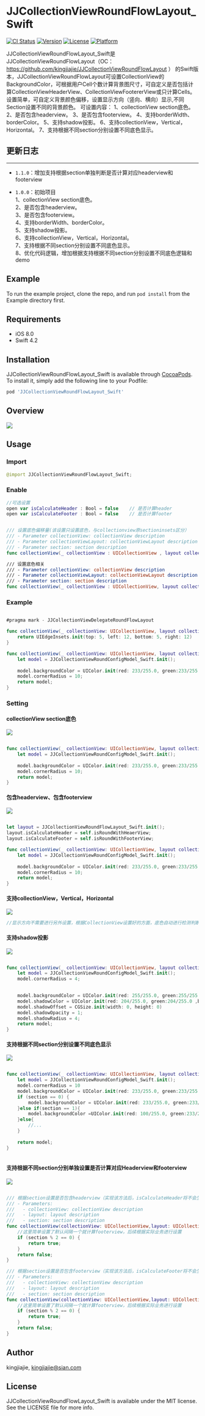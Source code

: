 # JJCollectionViewRoundFlowLayout_Swift

[![CI Status](https://img.shields.io/travis/kingjiajie/JJCollectionViewRoundFlowLayout_Swift.svg?style=flat)](https://travis-ci.org/kingjiajie/JJCollectionViewRoundFlowLayout_Swift)
[![Version](https://img.shields.io/cocoapods/v/JJCollectionViewRoundFlowLayout_Swift.svg?style=flat)](https://cocoapods.org/pods/JJCollectionViewRoundFlowLayout_Swift)
[![License](https://img.shields.io/cocoapods/l/JJCollectionViewRoundFlowLayout_Swift.svg?style=flat)](https://cocoapods.org/pods/JJCollectionViewRoundFlowLayout_Swift)
[![Platform](https://img.shields.io/cocoapods/p/JJCollectionViewRoundFlowLayout_Swift.svg?style=flat)](https://cocoapods.org/pods/JJCollectionViewRoundFlowLayout_Swift)


 JJCollectionViewRoundFlowLayout_Swift是JJCollectionViewRoundFlowLayout（OC：https://github.com/kingjiajie/JJCollectionViewRoundFlowLayout ） 的Swift版本，JJCollectionViewRoundFlowLayout可设置CollectionView的BackgroundColor，可根据用户Cell个数计算背景图尺寸，可自定义是否包括计算CollectionViewHeaderView、CollectionViewFootererView或只计算Cells。设置简单，可自定义背景颜色偏移，设置显示方向（竖向、横向）显示,不同Section设置不同的背景颜色。
   可设置内容：
   1、collectionView section底色。
   2、是否包含headerview。
   3、是否包含footerview。
   4、支持borderWidth、borderColor。
   5、支持shadow投影。
   6、支持collectionView，Vertical，Horizontal。
   7、支持根据不同section分别设置不同底色显示。
   
   ## 更新日志
   ---
   * `1.1.0`：增加支持根据section单独判断是否计算对应headerview和footerview
   - `1.0.0`：初始项目  
      1、collectionView section底色。  
      2、是否包含headerview。  
      3、是否包含footerview。  
      4、支持borderWidth、borderColor。  
      5、支持shadow投影。  
      6、支持collectionView，Vertical，Horizontal。  
      7、支持根据不同section分别设置不同底色显示。  
      8、优化代码逻辑，增加根据支持根据不同section分别设置不同底色逻辑和demo

## Example

To run the example project, clone the repo, and run `pod install` from the Example directory first.

## Requirements

* iOS 8.0
* Swift 4.2


## Installation

JJCollectionViewRoundFlowLayout_Swift is available through [CocoaPods](https://cocoapods.org). To install
it, simply add the following line to your Podfile:  


```ruby
pod 'JJCollectionViewRoundFlowLayout_Swift'
```

## Overview

![](https://github.com/kingjiajie/JJCollectionViewRoundFlowLayout_Swift/blob/master/show_video.gif)

## Usage

### Import

``` swift
@import JJCollectionViewRoundFlowLayout_Swift;
```

### Enable

``` swift
//可选设置
open var isCalculateHeader : Bool = false    // 是否计算header
open var isCalculateFooter : Bool = false    // 是否计算footer
```

``` swift

/// 设置底色偏移量(该设置只设置底色，与collectionview原sectioninsets区分）
/// - Parameter collectionView: collectionView description
/// - Parameter collectionViewLayout: collectionViewLayout description
/// - Parameter section: section description
func collectionView(_ collectionView : UICollectionView , layout collectionViewLayout:UICollectionViewLayout,borderEdgeInsertsForSectionAtIndex section : Int) -> UIEdgeInsets;

/// 设置底色相关
/// - Parameter collectionView: collectionView description
/// - Parameter collectionViewLayout: collectionViewLayout description
/// - Parameter section: section description
func collectionView(_ collectionView : UICollectionView, layout collectionViewLayout : UICollectionViewLayout , configModelForSectionAtIndex section : Int ) -> JJCollectionViewRoundConfigModel_Swift;

```

### Example

``` swift

#pragma mark - JJCollectionViewDelegateRoundFlowLayout

func collectionView(_ collectionView: UICollectionView, layout collectionViewLayout: UICollectionViewLayout, borderEdgeInsertsForSectionAtIndex section: Int) -> UIEdgeInsets {
    return UIEdgeInsets.init(top: 5, left: 12, bottom: 5, right: 12)
}

func collectionView(_ collectionView: UICollectionView, layout collectionViewLayout: UICollectionViewLayout, configModelForSectionAtIndex section: Int) -> JJCollectionViewRoundConfigModel_Swift {
    let model = JJCollectionViewRoundConfigModel_Swift.init();
    
    model.backgroundColor = UIColor.init(red: 233/255.0, green:233/255.0 ,blue:233/255.0,alpha:1.0)
    model.cornerRadius = 10;
    return model;
}

```

### Setting
#### collectionView section底色
  
  
![](https://github.com/kingjiajie/JJCollectionViewRoundFlowLayout_Swift/blob/master/1.png)

``` swift

func collectionView(_ collectionView: UICollectionView, layout collectionViewLayout: UICollectionViewLayout, configModelForSectionAtIndex section: Int) -> JJCollectionViewRoundConfigModel_Swift {
    let model = JJCollectionViewRoundConfigModel_Swift.init();
    
    model.backgroundColor = UIColor.init(red: 233/255.0, green:233/255.0 ,blue:233/255.0,alpha:1.0)
    model.cornerRadius = 10;
    return model;
}

```  


#### 包含headerview、包含footerview
  
  
![](https://github.com/kingjiajie/JJCollectionViewRoundFlowLayout_Swift/blob/master/2.png)

``` swift

let layout = JJCollectionViewRoundFlowLayout_Swift.init();
layout.isCalculateHeader = self.isRoundWithHeaerView;
layout.isCalculateFooter = self.isRoundWithFooterView;

func collectionView(_ collectionView: UICollectionView, layout collectionViewLayout: UICollectionViewLayout, configModelForSectionAtIndex section: Int) -> JJCollectionViewRoundConfigModel_Swift {
    let model = JJCollectionViewRoundConfigModel_Swift.init();
    
    model.backgroundColor = UIColor.init(red: 233/255.0, green:233/255.0 ,blue:233/255.0,alpha:1.0)
    model.cornerRadius = 10;
    return model;
}

```  


#### 支持collectionView，Vertical，Horizontal
  
  
![](https://github.com/kingjiajie/JJCollectionViewRoundFlowLayout_Swift/blob/master/3.png)


``` swift
//显示方向不需要进行另外设置，根据CollectionView设置好的方面，底色自动进行检测判断。

```  
  
  
#### 支持shadow投影
  
![](https://github.com/kingjiajie/JJCollectionViewRoundFlowLayout_Swift/blob/master/4.png)

``` swift

func collectionView(_ collectionView: UICollectionView, layout collectionViewLayout: UICollectionViewLayout, configModelForSectionAtIndex section: Int) -> JJCollectionViewRoundConfigModel_Swift {
    let model = JJCollectionViewRoundConfigModel_Swift.init();
    model.cornerRadius = 4;
    

    model.backgroundColor = UIColor.init(red: 255/255.0, green:255/255.0 ,blue:255/255.0,alpha:1.0)
    model.shadowColor = UIColor.init(red: 204/255.0, green:204/255.0 ,blue:204/255.0,alpha:0.6)
    model.shadowOffset = CGSize.init(width: 0, height: 0)
    model.shadowOpacity = 1;
    model.shadowRadius = 4;
    return model;
}


```  


#### 支持根据不同section分别设置不同底色显示
  
![](https://github.com/kingjiajie/JJCollectionViewRoundFlowLayout_Swift/blob/master/5.png)
  
  
``` swift

func collectionView(_ collectionView: UICollectionView, layout collectionViewLayout: UICollectionViewLayout, configModelForSectionAtIndex section: Int) -> JJCollectionViewRoundConfigModel_Swift {
    let model = JJCollectionViewRoundConfigModel_Swift.init();
    model.cornerRadius = 10
    model.backgroundColor = UIColor.init(red: 233/255.0, green:233/255.0 ,blue:233/255.0,alpha:1.0)
    if (section == 0) {
        model.backgroundColor = UIColor.init(red: 233/255.0, green:233/255.0 ,blue:233/255.0,alpha:1.0)
    }else if(section == 1){
        model.backgroundColor =UIColor.init(red: 100/255.0, green:233/255.0 ,blue:233/255.0,alpha:1.0)
    }else{
        //...
    }
    
    return model;
}



```  

#### 支持根据不同section分别单独设置是否计算对应Headerview和footerview

![](https://github.com/kingjiajie/JJCollectionViewRoundFlowLayout_Swift/blob/master/6.png)

``` swift

/// 根据section设置是否包含headerview（实现该方法后，isCalculateHeader将不会生效）
/// - Parameters:
///   - collectionView: collectionView description
///   - layout: layout description
///   - section: section description
func collectionView(collectionView: UICollectionView,layout: UICollectionViewLayout, isCalculateHeaderViewIndex section: NSInteger) -> Bool {
    //这里简单设置了默认间隔一个就计算footerview，后续根据实际业务进行设置
    if (section % 2 == 0) {
        return true;
    }
    return false;
}

/// 根据section设置是否包含footerview（实现该方法后，isCalculateFooter将不会生效）
/// - Parameters:
///   - collectionView: collectionView description
///   - layout: layout description
///   - section: section description
func collectionView(collectionView: UICollectionView,layout: UICollectionViewLayout, isCalculateFooterViewIndex section: NSInteger) -> Bool {
    //这里简单设置了默认间隔一个就计算footerview，后续根据实际业务进行设置
    if (section % 2 == 0) {
        return true;
    }
    return false;
}

```


## Author

kingjiajie, kingjiajie@sian.com

## License

JJCollectionViewRoundFlowLayout_Swift is available under the MIT license. See the LICENSE file for more info.
